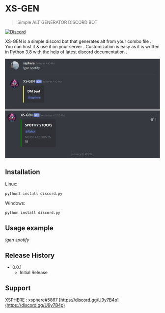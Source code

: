 # XS-GEN
> Simple ALT GENERATOR DISCORD BOT

[![Discord](https://discordapp.com/api/guilds/352896116812939264/widget.png)](https://discord.gg/U9y7B4p)

XS-GEN is a simple discord bot that generates alt from your combo file . You can host it & use it on your server . Customization is easy
as it is written in Python 3.8 with the help of latest discord documentation .

![](!gen%20spotify.PNG)
![](stock.PNG)

## Installation

Linux:

```sh
python3 install discord.py
```

Windows:

```sh
python install discord.py
```

## Usage example

_!gen spotify_

## Release History

* 0.0.1
    * Initial Release

## Support

XSPHERE : xsphere#5867
[https://discord.gg/U9y7B4p](https://discord.gg/U9y7B4p)


<!-- Markdown link & img dfn's -->
[npm-image]: https://img.shields.io/npm/v/datadog-metrics.svg?style=flat-square
[npm-url]: https://npmjs.org/package/datadog-metrics
[npm-downloads]: https://img.shields.io/npm/dm/datadog-metrics.svg?style=flat-square
[travis-image]: https://img.shields.io/travis/dbader/node-datadog-metrics/master.svg?style=flat-square
[travis-url]: https://travis-ci.org/dbader/node-datadog-metrics
[wiki]: https://github.com/yourname/yourproject/wiki
